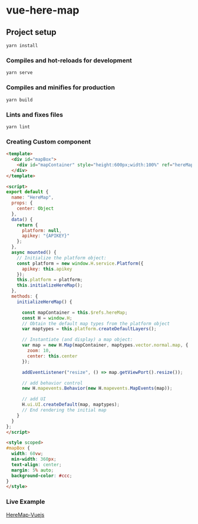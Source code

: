 # vue-here-map

## Project setup
```
yarn install
```

### Compiles and hot-reloads for development
```
yarn serve
```

### Compiles and minifies for production
```
yarn build
```

### Lints and fixes files
```
yarn lint
```

### Creating Custom component

```html
<template>
  <div id="mapBox">
    <div id="mapContainer" style="height:600px;width:100%" ref="hereMap"></div>
  </div>
</template>

<script>
export default {
  name: "HereMap",
  props: {
    center: Object
  },
  data() {
    return {
      platform: null,
      apikey: "{APIKEY}"
    };
  },
  async mounted() {
    // Initialize the platform object:
    const platform = new window.H.service.Platform({
      apikey: this.apikey
    });
    this.platform = platform;
    this.initializeHereMap();
  },
  methods: {
    initializeHereMap() {

      const mapContainer = this.$refs.hereMap;
      const H = window.H;
      // Obtain the default map types from the platform object
      var maptypes = this.platform.createDefaultLayers();

      // Instantiate (and display) a map object:
      var map = new H.Map(mapContainer, maptypes.vector.normal.map, {
        zoom: 10,
        center: this.center
      });

      addEventListener("resize", () => map.getViewPort().resize());

      // add behavior control
      new H.mapevents.Behavior(new H.mapevents.MapEvents(map));

      // add UI
      H.ui.UI.createDefault(map, maptypes);
      // End rendering the initial map
    }
  }
};
</script>

<style scoped>
#mapBox {
  width: 60vw;
  min-width: 360px;
  text-align: center;
  margin: 5% auto;
  background-color: #ccc;
}
</style>
```


### Live Example

[HereMap-Vuejs](https://vue-here-map.now.sh/)

